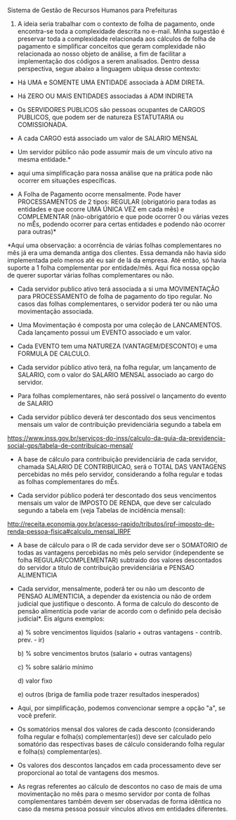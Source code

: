 Sistema de Gestão de Recursos Humanos para Prefeituras

1) A ideia seria trabalhar com o contexto de folha de pagamento, onde encontra-se toda a complexidade descrita no e-mail. Minha sugestão é preservar toda a complexidade relacionada aos cálculos de folha de pagamento e simplificar conceitos que geram complexidade não relacionada ao nosso objeto de análise, a fim de facilitar a implementação dos códigos a serem analisados.
Dentro dessa perspectiva, segue abaixo a linguagem ubíqua desse contexto:

- Há UMA e SOMENTE UMA ENTIDADE associada à ADM DIRETA.

- Há ZERO OU MAIS ENTIDADES associadas á ADM INDIRETA

- Os SERVIDORES PUBLICOS são pessoas ocupantes de CARGOS PUBLICOS, que podem ser de natureza ESTATUTARIA ou COMISSIONADA.

- A cada CARGO está associado um valor de SALARIO MENSAL

- Um servidor público não pode assumir mais de um vínculo ativo na mesma entidade.*

* aqui uma simplificação para nossa análise que na prática pode não ocorrer em situações específicas.

- A Folha de Pagamento ocorre mensalmente. Pode haver PROCESSAMENTOS de 2 tipos: REGULAR (obrigatório para todas as entidades e que ocorre UMA ÚNICA VEZ em cada mês) e COMPLEMENTAR (não-obrigatório e que pode ocorrer 0 ou várias vezes no mÊs, podendo ocorrer para certas entidades e podendo não ocorrer para outras)*

*Aqui uma observação: a ocorrência de várias folhas complementares no mês já era uma demanda antiga dos clientes. Essa demanda não havia sido implementada pelo menos até eu sair de lá da empresa. Até então, só havia suporte a 1 folha complementar por entidade/mês. Aqui fica nossa opção de querer suportar várias folhas complementares ou não.

- Cada servidor publico ativo terá associada a si uma MOVIMENTAÇÂO para PROCESSAMENTO de folha de pagamento do tipo regular. No casos das folhas complementares, o servidor poderá ter ou não uma movimentação associada.

- Uma Movimentação é composta por uma coleção de LANCAMENTOS. Cada lançamento possui um EVENTO associado e um valor.

- Cada EVENTO tem uma NATUREZA (VANTAGEM/DESCONTO) e uma FORMULA DE CALCULO.

- Cada servidor público ativo terá, na folha regular, um lançamento de SALARIO, com o valor do SALARIO MENSAL associado ao cargo do servidor.

- Para folhas complementares, não será possível o lançamento do evento de SALARIO

- Cada servidor público deverá ter descontado dos seus vencimentos mensais um valor de contribuição previdenciária segundo a tabela em

https://www.inss.gov.br/servicos-do-inss/calculo-da-guia-da-previdencia-social-gps/tabela-de-contribuicao-mensal/

- A base de cálculo para contribuição previdenciária de cada servidor, chamada SALARIO DE CONTRIBUICAO, será o TOTAL DAS VANTAGENS percebidas no mês pelo servidor, considerando a folha regular e todas as folhas complementares do mÊs.

- Cada servidor público poderá ter descontado dos seus vencimentos mensais um valor de IMPOSTO DE RENDA, que deve ser calculado segundo a tabela em (veja Tabelas de incidência mensal):

http://receita.economia.gov.br/acesso-rapido/tributos/irpf-imposto-de-renda-pessoa-fisica#calculo_mensal_IRPF

- A base de cálculo para o IR de cada servidor deve ser o SOMATORIO de todas as vantagens percebidas no mês pelo servidor (independente se folha REGULAR/COMPLEMENTAR) subtraido dos valores descontados do servidor a titulo de contribuição previdenciária e PENSAO ALIMENTICIA

- Cada servidor, mensalmente, poderá ter ou não um desconto de PENSAO ALIMENTICIA, a depender da existencia ou não de ordem judicial que justifique o desconto. A forma de calculo do desconto de pensão alimentícia pode variar de acordo com o definido pela decisão judicial*.
Eis alguns exemplos:

    a) % sobre vencimentos líquidos (salario + outras vantagens - contrib. prev. - ir)

    b) % sobre vencimentos brutos (salario + outras vantagens)

    c) % sobre salário mínimo

    d) valor fixo

    e) outros (briga de família pode trazer resultados inesperados)

* Aqui, por simplificação, podemos convencionar sempre a opção "a", se você preferir.

- Os somatórios mensal dos valores de cada desconto (considerando folha regular e folha(s) complementar(es)) deve ser calculado pelo somatório das respectivas bases de cálculo considerando folha regular e folha(s) complementar(es).

- Os valores dos descontos lançados em cada processamento deve ser proporcional ao total de vantagens dos mesmos.

- As regras referentes ao cálculo de descontos no caso de mais de uma movimentação no mês para o mesmo servidor por conta de folhas complementares também devem ser observadas de forma idêntica no caso da mesma pessoa possuir vínculos ativos em entidades diferentes.